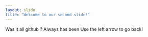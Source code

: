 ```yaml
---
layout: slide
title: "Welcome to our second slide!"
---
```

Was it all github ? Always has been
Use the left arrow to go back!

